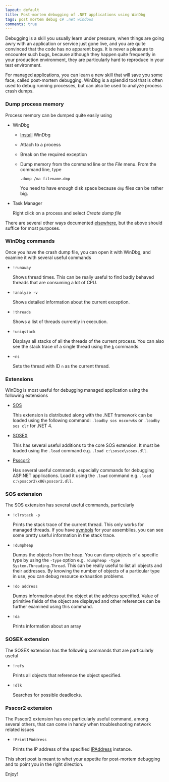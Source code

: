 ```yaml
---
layout: default
title: Post-mortem debugging of .NET applications using WinDbg
tags: post mortem debug c# .net windows
comments: true
---
```


Debugging is a skill you usually learn under pressure, when things are going awry with an application or service just gone live, and you are quite convinced that the code has no apparent bugs. It is never a pleasure to encounter such bugs, because although they happen quite frequently in your production environment, they are particularly hard to reproduce in your test environment.

For managed applications, you can learn a new skill that will save you some face, called post-mortem debugging. WinDbg is a splendid tool that is often used to debug running processes, but can also be used to analyze process crash dumps.

### Dump process memory

Process memory can be dumped quite easily using

* WinDbg

    * [Install](http://www.microsoft.com/whdc/devtools/debugging/installx86.mspx) WinDbg

    * Attach to a process

    * Break on the required exception

    * Dump memory from the command line or the _File_ menu. From the command line, type

        ```text
        .dump /ma filename.dmp
        ```

        You need to have enough disk space because `dmp` files can be rather big.

* Task Manager

    Right click on a process and select _Create dump file_

There are several other ways documented [elsewhere](https://www.wintellect.com/how-to-capture-a-minidump-let-me-count-the-ways/), but the above should suffice for most purposes.

### WinDbg commands

Once you have the crash dump file, you can open it with WinDbg, and examine it with several useful commands

* `!runaway`

    Shows thread times. This can be really useful to find badly behaved threads that are consuming a lot of CPU.

* `!analyze -v`

    Shows detailed information about the current exception.

* `!threads`

    Shows a list of threads currently in execution.

* `!uniqstack`

    Displays all stacks of all the threads of the current process. You can also see the stack trace of a single thread using the [`k`](http://msdn.microsoft.com/en-us/library/ff551943.aspx) commands.

* `~ns`

    Sets the thread with ID `n` as the current thread.

### Extensions

WinDbg is most useful for debugging managed application using the following extensions

* [SOS](http://msdn.microsoft.com/en-us/library/bb190764.aspx)

    This extension is distributed along with the .NET framework can be loaded using the following command: `.loadby sos mscorwks` or `.loadby sos clr` for .NET 4.

* [SOSEX](http://www.stevestechspot.com/default.aspx)

    This has several useful additions to the core SOS extension. It must be loaded using the `.load` command e.g. `.load c:\sosex\sosex.dll`.

* [Psscor2](https://blogs.msdn.microsoft.com/amb/2011/04/28/free-download-psscor2-new-windbg-extension-for-debugging-net-4-0-applications/)

    Has several useful commands, especially commands for debugging ASP.NET applications. Load it using the `.load` command e.g. `.load c:\psscor2\x86\psscor2.dll`.

### SOS extension

The SOS extension has several useful commands, particularly

* `!clrstack -p`

    Prints the stack trace of the current thread. This only works for managed threads. If you have [symbols](http://support.microsoft.com/kb/311503) for your assemblies, you can see some pretty useful information in the stack trace.

* `!dumpheap`

    Dumps the objects from the heap. You can dump objects of a specific type by using the `-type` option e.g. `!dumpheap -type System.Threading.Thread`. This can be really useful to list all objects and their addresses. By knowing the number of objects of a particular type in use, you can debug resource exhaustion problems.

* `!do address`

    Dumps information about the object at the address specified. Value of primitive fields of the object are displayed and other references can be further examined using this command.

* `!da`

    Prints information about an array

### SOSEX extension

The SOSEX extension has the following commands that are particularly useful

* `!refs`

    Prints all objects that reference the object specified.

* `!dlk`

    Searches for possible deadlocks.

### Psscor2 extension

The Psscor2 extension has one particularly useful command, among several others, that can come in handy when troubleshooting network related issues

* `!PrintIPAddress`

    Prints the IP address of the specified [IPAddress](http://msdn.microsoft.com/en-us/library/system.net.ipaddress.aspx) instance.

This short post is meant to whet your appetite for post-mortem debugging and to point you in the right direction.

Enjoy!
